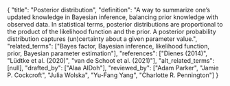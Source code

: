{
    "title": "Posterior distribution",
    "definition": "A way to summarize one’s updated knowledge in Bayesian inference, balancing prior knowledge with observed data. In statistical terms, posterior distributions are proportional to the product of the likelihood function and the prior. A posterior probability distribution captures (un)certainty about a given parameter value.",
    "related_terms": ["Bayes factor, Bayesian inference, likelihood function, prior, Bayesian parameter estimation"],
    "references": ["Dienes (2014)", "Lüdtke et al. (2020)", "van de Schoot et al. (2021)"],
    "alt_related_terms": [null],
    "drafted_by": ["Alaa AlDoh"],
    "reviewed_by": ["Adam Parker", "Jamie P. Cockcroft", "Julia Wolska", "Yu-Fang Yang", "Charlotte R. Pennington"]
  }
